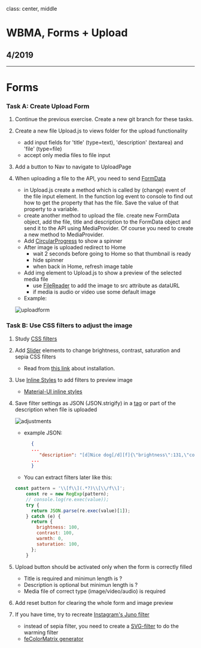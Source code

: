 class: center, middle

# WBMA, Forms + Upload

## 4/2019

---

# Forms

### Task A: Create Upload Form 

1. Continue the previous exercise. Create a new git branch for these tasks.
1. Create a new file Upload.js  to views folder for the upload functionality
    - add input fields for 'title' (type=text), 'description' (textarea) and 'file' (type=file)
    - accept only media files to file input
1. Add a button to Nav to navigate to UploadPage
1. When uploading a file to the API, you need to send [FormData](https://developer.mozilla.org/en-US/docs/Web/API/FormData/Using_FormData_Objects) 
    - in Upload.js create a method which is called by (change) event of the file input element. In the function log event to console to find out how to get the property that has the file. Save the value of that property to a variable. 
    - create another method to upload the file. create new FormData object, add the file, title and description to the FormData object and send it to the API using MediaProvider. Of course you need to create a new method to MediaProvider.
    - Add [CircularProgress](https://material-ui.com/demos/progress/) to show a spinner
    - After image is uploaded redirect to Home
        - wait 2 seconds before going to Home so that thumbnail is ready
        - hide spinner
        - when back in Home, refresh image table
    - Add img element to Upload.js to show a preview of the selected media file
        - use [FileReader](https://developer.mozilla.org/en-US/docs/Web/API/FileReader) to add the image to src attribute as dataURL
        - if media is audio or video use some default image
    - Example:
    
    ![uploadform](images/uploadform.png)
        
### Task B: Use CSS filters to adjust the image
1. Study [CSS filters](https://css-tricks.com/almanac/properties/f/filter/)
1. Add [Slider](https://material-ui.com/lab/slider/) elements to change brightness, contrast, saturation and sepia CSS filters
    - Read from [this link](https://material-ui.com/lab/about/) about installation.
1. Use [Inline Styles](https://react-cn.github.io/react/tips/inline-styles.html) to add filters to preview image
    - [Material-UI inline styles](https://material-ui.com/customization/overrides/#overriding-with-inline-style)
1. Save filter settings as JSON (JSON.strigify) in a [tag](https://react-cn.github.io/react/tips/inline-styles.html) or part of the description when file is uploaded
    
    ![adjustments](images/adjustments.png)
    * example JSON:
     ```json
           { 
           ...
              "description": "[d]Nice dog[/d][f]{\"brightness\":131,\"contrast\":110,\"warmth\":10,\"saturation\":90}[/f]",
           ...
           }
     ```
    * You can extract filters later like this:
    ```javascript
    const pattern = '\\[f\\](.*?)\\[\\/f\\]';
        const re = new RegExp(pattern);
        // console.log(re.exec(value));
        try {
          return JSON.parse(re.exec(value)[1]);
        } catch (e) {
          return {
            brightness: 100,
            contrast: 100,
            warmth: 0,
            saturation: 100,
          };
        }
   ```
1. Upload button should be activated only when the form is correctly filled
    - Title is required and minimun length is ?
    - Description is optional but minimun length is ?
    - Media file of correct type (image/video/audio) is required
1. Add reset button for clearing the whole form and image preview
    
1. If you have time, try to recreate [Instagram's Juno filter](https://tricky-photoshop.com/how-to-create-instagram-juno-effect-in-photoshop/)
    - instead of sepia filter, you need to create a [SVG-filter](https://css-tricks.com/gooey-effect/) to do the warming filter
    - [feColorMatrix generator](https://kazzkiq.github.io/svg-color-filter/)
